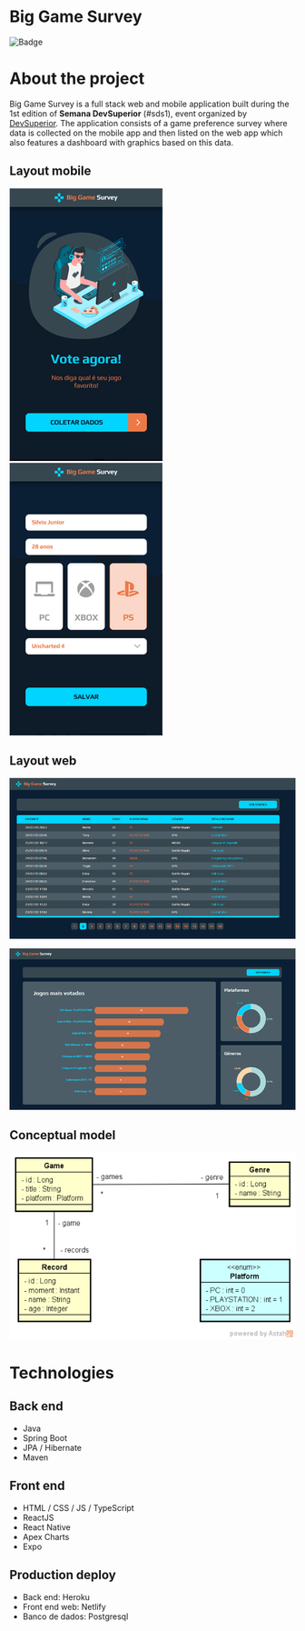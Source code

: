 # Big Game Survey 

![Badge](https://img.shields.io/badge/Java-React-%237159c1?style=for-the-badge&logo=ghost)

# About the project


Big Game Survey is a full stack web and mobile application built during the 1st edition of **Semana DevSuperior** (#sds1), event organized by [DevSuperior](https://devsuperior.com "Site da DevSuperior").
The application consists of a game preference survey where data is collected on the mobile app and then listed on the web app which also features a dashboard with graphics based on this data.

## Layout mobile
![Mobile 1](https://github.com/acenelio/assets/raw/main/sds1/mobile1.png) ![Mobile 2](https://github.com/acenelio/assets/raw/main/sds1/mobile2.png)

## Layout web
![Web 1](https://github.com/acenelio/assets/raw/main/sds1/web1.png)

![Web 2](https://github.com/acenelio/assets/raw/main/sds1/web2.png)

## Conceptual model
![Modelo Conceitual](https://github.com/acenelio/assets/raw/main/sds1/modelo-conceitual.png)

# Technologies
## Back end
- Java
- Spring Boot
- JPA / Hibernate
- Maven
## Front end
- HTML / CSS / JS / TypeScript
- ReactJS
- React Native
- Apex Charts
- Expo
## Production deploy
- Back end: Heroku
- Front end web: Netlify
- Banco de dados: Postgresql
